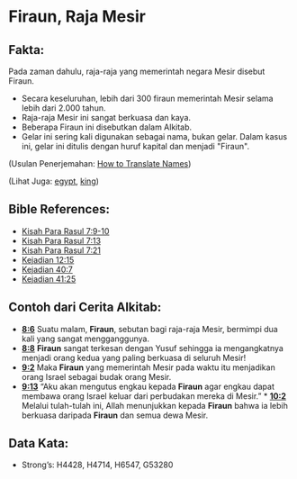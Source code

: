# Firaun, Raja Mesir

## Fakta:

Pada zaman dahulu, raja-raja yang memerintah negara Mesir disebut Firaun.

* Secara keseluruhan, lebih dari 300 firaun memerintah Mesir selama lebih dari 2.000 tahun.
* Raja-raja Mesir ini sangat berkuasa dan kaya.
* Beberapa Firaun ini disebutkan dalam Alkitab.
* Gelar ini sering kali digunakan sebagai nama, bukan gelar. Dalam kasus ini, gelar ini ditulis dengan huruf kapital dan menjadi "Firaun".

(Usulan Penerjemahan: [How to Translate Names](rc://en/ta/man/translate/translate-names))

(Lihat Juga: [egypt](../names/egypt.md), [king](../other/king.md))

## Bible References:

* [Kisah Para Rasul 7:9-10](rc://en/tn/help/act/07/09)
* [Kisah Para Rasul 7:13](rc://en/tn/help/act/07/13)
* [Kisah Para Rasul 7:21](rc://en/tn/help/act/07/21)
* [Kejadian 12:15](rc://en/tn/help/gen/12/15)
* [Kejadian 40:7](rc://en/tn/help/gen/40/07)
* [Kejadian 41:25](rc://en/tn/help/gen/41/25)

## Contoh dari Cerita Alkitab:

* __[8:6](rc://en/tn/help/obs/08/06)__ Suatu malam, __Firaun__, sebutan bagi raja-raja Mesir, bermimpi dua kali yang sangat mengganggunya.
* __[8:8](rc://en/tn/help/obs/08/08)__ __Firaun__ sangat terkesan dengan Yusuf sehingga ia mengangkatnya menjadi orang kedua yang paling berkuasa di seluruh Mesir!
* __[9:2](rc://en/tn/help/obs/09/02)__ Maka __Firaun__ yang memerintah Mesir pada waktu itu menjadikan orang Israel sebagai budak orang Mesir.
* __[9:13](rc://en/tn/help/obs/09/13)__ “Aku akan mengutus engkau kepada __Firaun__ agar engkau dapat membawa orang Israel keluar dari perbudakan mereka di Mesir.” * __[10:2](rc://en/tn/help/obs/10/02)__ Melalui tulah-tulah ini, Allah menunjukkan kepada __Firaun__ bahwa ia lebih berkuasa daripada __Firaun__ dan semua dewa Mesir.

## Data Kata:

* Strong’s: H4428, H4714, H6547, G53280
